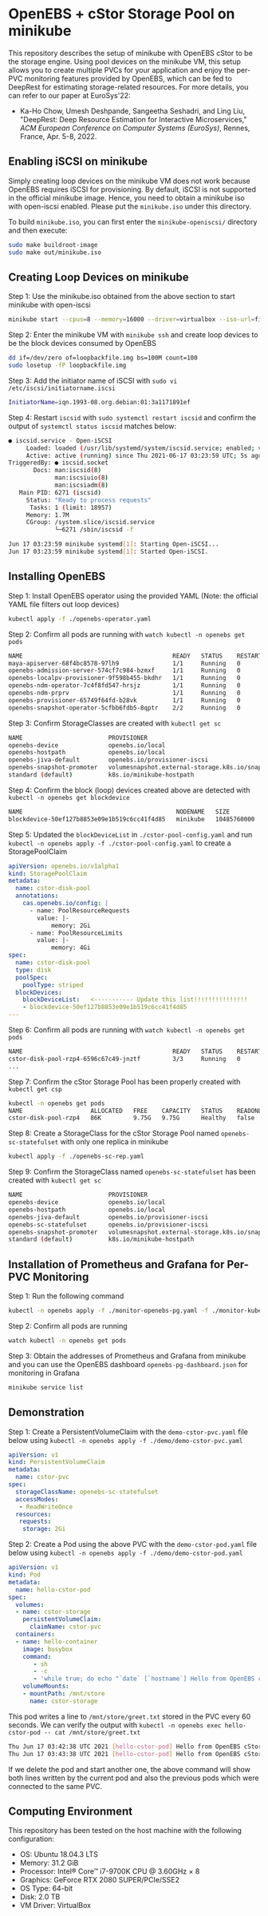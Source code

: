 # OpenEBS + cStor Storage Pool on minikube
This repository describes the setup of minikube with OpenEBS cStor to be the storage engine. Using pool devices on the minikube VM, this setup allows you to create multiple PVCs for your application and enjoy the per-PVC monitoring features provided by OpenEBS, which can be fed to DeepRest for estimating storage-related resources. For more details, you can refer to our paper at EuroSys'22:
* Ka-Ho Chow, Umesh Deshpande, Sangeetha Seshadri, and Ling Liu, "DeepRest: Deep Resource Estimation for Interactive Microservices," *ACM European Conference on Computer Systems (EuroSys)*, Rennes, France, Apr. 5-8, 2022.

## Enabling iSCSI on minikube
Simply creating loop devices on the minikube VM does not work because OpenEBS requires iSCSI for provisioning. By default, iSCSI is not supported in the official minikube image. Hence, you need to obtain a minikube iso with open-iscsi enabled. Please put the `minikube.iso` under this directory.

To build `minikube.iso`, you can first enter the `minikube-openiscsi/` directory and then execute:
```bash
sudo make buildroot-image
sudo make out/minikube.iso
```

## Creating Loop Devices on minikube
Step 1: Use the minikube.iso obtained from the above section to start minikube with open-iscsi
```bash
minikube start --cpus=8 --memory=16000 --driver=virtualbox --iso-url=file://$(pwd)/minikube.iso
```

Step 2: Enter the minikube VM with `minikube ssh` and create loop devices to be the block devices consumed by OpenEBS
```bash
dd if=/dev/zero of=loopbackfile.img bs=100M count=100
sudo losetup -fP loopbackfile.img
```

Step 3: Add the initiator name of iSCSI with `sudo vi /etc/iscsi/initiatorname.iscsi`
```bash
InitiatorName=iqn.1993-08.org.debian:01:3a1171891ef
```

Step 4: Restart `iscsid` with `sudo systemctl restart iscsid` and confirm the output of `systemctl status iscsid` matches below:
```bash
● iscsid.service - Open-iSCSI
     Loaded: loaded (/usr/lib/systemd/system/iscsid.service; enabled; vendor preset: enabled)
     Active: active (running) since Thu 2021-06-17 03:23:59 UTC; 5s ago
TriggeredBy: ● iscsid.socket
       Docs: man:iscsid(8)
             man:iscsiuio(8)
             man:iscsiadm(8)
   Main PID: 6271 (iscsid)
     Status: "Ready to process requests"
      Tasks: 1 (limit: 18957)
     Memory: 1.7M
     CGroup: /system.slice/iscsid.service
             └─6271 /sbin/iscsid -f

Jun 17 03:23:59 minikube systemd[1]: Starting Open-iSCSI...
Jun 17 03:23:59 minikube systemd[1]: Started Open-iSCSI.
```

## Installing OpenEBS
Step 1: Install OpenEBS operator using the provided YAML (Note: the official YAML file filters out loop devices)
```bash
kubectl apply -f ./openebs-operator.yaml
```

Step 2: Confirm all pods are running with `watch kubectl -n openebs get pods`
```bash
NAME                                          READY   STATUS    RESTARTS   AGE
maya-apiserver-68f4bc8578-97lh9               1/1     Running   0          74s
openebs-admission-server-574cf7c984-bzmxf     1/1     Running   0          74s
openebs-localpv-provisioner-9f598b455-bkdhr   1/1     Running   0          74s
openebs-ndm-operator-7c4f8fd547-hrsjz         1/1     Running   0          74s
openebs-ndm-prprv                             1/1     Running   0          74s
openebs-provisioner-65749f64fd-b28vk          1/1     Running   0          74s
openebs-snapshot-operator-5cfbb6fdb5-8qptr    2/2     Running   0          74s
```

Step 3: Confirm StorageClasses are created with `kubectl get sc`
```bash
NAME                        PROVISIONER                                                RECLAIMPOLICY   VOLUMEBINDINGMODE      ALLOWVOLUMEEXPANSION   AGE
openebs-device              openebs.io/local                                           Delete          WaitForFirstConsumer   false                  88s
openebs-hostpath            openebs.io/local                                           Delete          WaitForFirstConsumer   false                  88s
openebs-jiva-default        openebs.io/provisioner-iscsi                               Delete          Immediate              false                  89s
openebs-snapshot-promoter   volumesnapshot.external-storage.k8s.io/snapshot-promoter   Delete          Immediate              false                  88s
standard (default)          k8s.io/minikube-hostpath                                   Delete          Immediate              false                  7m44s
```

Step 4: Confirm the block (loop) devices created above are detected with `kubectl -n openebs get blockdevice`
```bash
NAME                                           NODENAME   SIZE          CLAIMSTATE   STATUS   AGE
blockdevice-50ef127b8853e09e1b519c6cc41f4d85   minikube   10485760000   Unclaimed    Active   2m18s
```

Step 5: Updated the `blockDeviceList` in `./cstor-pool-config.yaml` and run `kubectl -n openebs apply -f ./cstor-pool-config.yaml` to create a StoragePoolClaim
```yaml
apiVersion: openebs.io/v1alpha1
kind: StoragePoolClaim
metadata:
  name: cstor-disk-pool
  annotations:
    cas.openebs.io/config: |
      - name: PoolResourceRequests
        value: |-
            memory: 2Gi
      - name: PoolResourceLimits
        value: |-
            memory: 4Gi
spec:
  name: cstor-disk-pool
  type: disk
  poolSpec:
    poolType: striped
  blockDevices:
    blockDeviceList:   <----------- Update this list!!!!!!!!!!!!!!!
    - blockdevice-50ef127b8853e09e1b519c6cc41f4d85
---
```

Step 6: Confirm all pods are running with `watch kubectl -n openebs get pods`
```bash
NAME                                          READY   STATUS    RESTARTS   AGE
cstor-disk-pool-rzp4-6596c67c49-jnztf         3/3     Running   0          114s
...
```

Step 7: Confirm the cStor Storage Pool has been properly created with `kubectl get csp`
```bash
kubectl -n openebs get pods
NAME                   ALLOCATED   FREE    CAPACITY   STATUS    READONLY   TYPE      AGE
cstor-disk-pool-rzp4   86K         9.75G   9.75G      Healthy   false      striped   2m7s
```

Step 8: Create a StorageClass for the cStor Storage Pool named `openebs-sc-statefulset` with only one replica in minikube
```bash
kubectl apply -f ./openebs-sc-rep.yaml
```

Step 9: Confirm the StorageClass named `openebs-sc-statefulset` has been created with `kubectl get sc`
```bash
NAME                        PROVISIONER                                                RECLAIMPOLICY   VOLUMEBINDINGMODE      ALLOWVOLUMEEXPANSION   AGE
openebs-device              openebs.io/local                                           Delete          WaitForFirstConsumer   false                  10m
openebs-hostpath            openebs.io/local                                           Delete          WaitForFirstConsumer   false                  10m
openebs-jiva-default        openebs.io/provisioner-iscsi                               Delete          Immediate              false                  10m
openebs-sc-statefulset      openebs.io/provisioner-iscsi                               Delete          Immediate              false                  14s
openebs-snapshot-promoter   volumesnapshot.external-storage.k8s.io/snapshot-promoter   Delete          Immediate              false                  10m
standard (default)          k8s.io/minikube-hostpath                                   Delete          Immediate              false                  16m
```

## Installation of Prometheus and Grafana for Per-PVC Monitoring
Step 1: Run the following command
```bash
kubectl -n openebs apply -f ./monitor-openebs-pg.yaml -f ./monitor-kube-state-metrics.yaml
```

Step 2: Confirm all pods are running
```bash
watch kubectl -n openebs get pods
```

Step 3: Obtain the addresses of Prometheus and Grafana from minikube and you can use the OpenEBS dashboard `openebs-pg-dashboard.json` for monitoring in Grafana
```bash
minikube service list
```

## Demonstration
Step 1: Create a PersistentVolumeClaim with the `demo-cstor-pvc.yaml` file below using `kubectl -n openebs apply -f ./demo/demo-cstor-pvc.yaml`
```yaml
apiVersion: v1  
kind: PersistentVolumeClaim  
metadata:  
  name: cstor-pvc
spec:  
  storageClassName: openebs-sc-statefulset  
  accessModes:  
   - ReadWriteOnce  
  resources:  
   requests:  
    storage: 2Gi
```

Step 2: Create a Pod using the above PVC with the `demo-cstor-pod.yaml` file below using `kubectl -n openebs apply -f ./demo/demo-cstor-pod.yaml`
```yaml
apiVersion: v1
kind: Pod
metadata:
  name: hello-cstor-pod
spec:
  volumes:
  - name: cstor-storage
    persistentVolumeClaim:
      claimName: cstor-pvc
  containers:
  - name: hello-container
    image: busybox
    command:
       - sh
       - -c
       - 'while true; do echo "`date` [`hostname`] Hello from OpenEBS cStor PV." >> /mnt/store/greet.txt; sleep $((60)); done'
    volumeMounts:
    - mountPath: /mnt/store
      name: cstor-storage
```

This pod writes a line to `/mnt/store/greet.txt` stored in the PVC every 60 seconds. We can verify the output with `kubectl -n openebs exec hello-cstor-pod -- cat /mnt/store/greet.txt`
```bash
Thu Jun 17 03:42:38 UTC 2021 [hello-cstor-pod] Hello from OpenEBS cStor PV.
Thu Jun 17 03:43:38 UTC 2021 [hello-cstor-pod] Hello from OpenEBS cStor PV.
```

If we delete the pod and start another one, the above command will show both lines written by the current pod and also the previous pods which were connected to the same PVC.

## Computing Environment

This repository has been tested on the host machine with the following configuration:
* OS: Ubuntu 18.04.3 LTS
* Memory: 31.2 GiB
* Processor: Intel® Core™ i7-9700K CPU @ 3.60GHz × 8
* Graphics: GeForce RTX 2080 SUPER/PCIe/SSE2
* OS Type: 64-bit
* Disk: 2.0 TB
* VM Driver: VirtualBox
